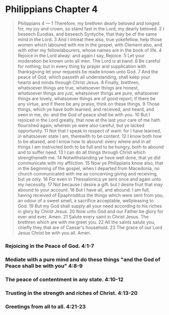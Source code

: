 # Philippians Chapter 4

> Philippians 4 &mdash; 1 Therefore, my brethren dearly beloved and longed for, my joy and crown, so stand fast in the Lord, my dearly beloved.
2 I beseech Euodias, and beseech Syntyche, that they be of the same mind in the Lord.
3 And I intreat thee also, true yokefellow, help those women which laboured with me in the gospel, with Clement also, and with other my fellowlabourers, whose names are in the book of life.
4 Rejoice in the Lord alway: and again I say, Rejoice.
5 Let your moderation be known unto all men. The Lord is at hand.
6 Be careful for nothing; but in every thing by prayer and supplication with thanksgiving let your requests be made known unto God.
7 And the peace of God, which passeth all understanding, shall keep your hearts and minds through Christ Jesus.
8 Finally, brethren, whatsoever things are true, whatsoever things are honest, whatsoever things are just, whatsoever things are pure, whatsoever things are lovely, whatsoever things are of good report; if there be any virtue, and if there be any praise, think on these things.
9 Those things, which ye have both learned, and received, and heard, and seen in me, do: and the God of peace shall be with you.
10 But I rejoiced in the Lord greatly, that now at the last your care of me hath flourished again; wherein ye were also careful, but ye lacked opportunity.
11 Not that I speak in respect of want: for I have learned, in whatsoever state I am, therewith to be content.
12 I know both how to be abased, and I know how to abound: every where and in all things I am instructed both to be full and to be hungry, both to abound and to suffer need.
13 I can do all things through Christ which strengtheneth me.
14 Notwithstanding ye have well done, that ye did communicate with my affliction.
15 Now ye Philippians know also, that in the beginning of the gospel, when I departed from Macedonia, no church communicated with me as concerning giving and receiving, but ye only.
16 For even in Thessalonica ye sent once and again unto my necessity.
17 Not because I desire a gift: but I desire fruit that may abound to your account.
18 But I have all, and abound: I am full, having received of Epaphroditus the things which were sent from you, an odour of a sweet smell, a sacrifice acceptable, wellpleasing to God.
19 But my God shall supply all your need according to his riches in glory by Christ Jesus.
20 Now unto God and our Father be glory for ever and ever. Amen.
21 Salute every saint in Christ Jesus. The brethren which are with me greet you.
22 All the saints salute you, chiefly they that are of Caesar's household.
23 The grace of our Lord Jesus Christ be with you all. Amen.

<h3>Rejoicing in the Peace of God. 4:1-7</h3>
<h3>Mediate with a pure mind and do these things &quot;and the God of Peace shall be with you&quot; 4:8-9</h3>
<h3>The peace of contentment in any state. 4:10-12</h3>
<h3>Trusting in the strength and riches of Christ. 4:13-20</h3>
<h3>Greetings from all to all. 4:21-23</h3>
